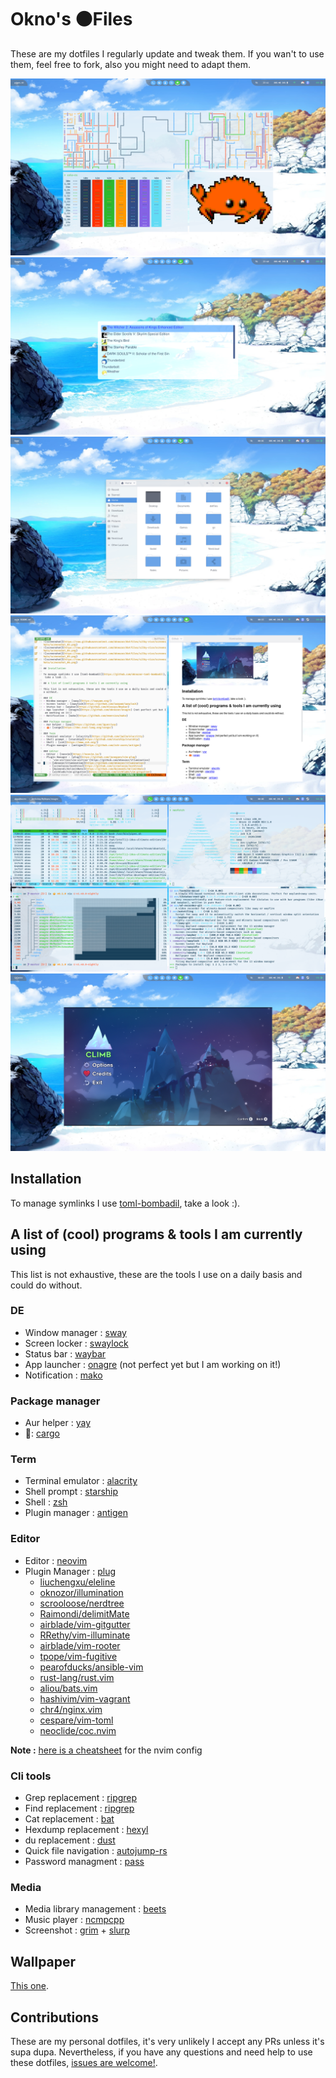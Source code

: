 # Okno's ⚫Files 

These are my dotfiles I regularly update and tweak them.
If you wan't to use them, feel free to fork, also you might need to adapt them. 

![screenshot](docs/screenshots/sway/screenshot_01.png)
![screenshot](docs/screenshots/sway/screenshot_02.png)
![screenshot](docs/screenshots/sway/screenshot_03.png)
![screenshot](docs/screenshots/sway/screenshot_04.png)
![screenshot](docs/screenshots/sway/screenshot_05.png)
![screenshot](docs/screenshots/sway/screenshot_06.png)

## Installation 

To manage symlinks I use [toml-bombadil](https://github.com/oknozor/toml-bombadil), take a look :). 

## A list of (cool) programs & tools I am currently using   

This list is not exhaustive, these are the tools I use on a daily basis and could do without.

### DE
- Window manager : [sway](https://swaywm.org/)
- Screen locker : [swaylock](https://github.com/swaywm/swaylock)
- Status bar : [waybar](https://github.com/Alexays/Waybar)
- App launcher : [onagre](https://github.com/oknozor/onagre) (not perfect yet but I am working on it!)
- Notification : [mako](https://github.com/emersion/mako)

### Package manager
- Aur helper : [yay](https://github.com/Jguer/yay)
- 🦀: [cargo](https://doc.rust-lang.org/cargo/)

### Term
- Terminal emulator : [alacrity](https://github.com/jwilm/alacritty)
- Shell prompt : [starship](https://github.com/starship/starship)
- Shell : [zsh](https://www.zsh.org/)
- Plugin manager : [antigen](https://github.com/zsh-users/antigen)

### Editor
- Editor : [neovim](https://neovim.io/)
- Plugin Manager : [plug](https://github.com/junegunn/vim-plug)
    - [liuchengxu/eleline](https://github.com/liuchengxu/eleline.vim)
    - [oknozor/illumination](https://github.com/oknozor/illumination)
    - [scrooloose/nerdtree](https://github.com/scrooloose/nerdtree)
    - [Raimondi/delimitMate](https://github.com/Raimondi/delimitMate)
    - [airblade/vim-gitgutter](https://github.com/airblade/vim-gitgutter)
    - [RRethy/vim-illuminate](https://github.com/RRethy/vim-illuminate)
    - [airblade/vim-rooter](https://github.com/airblade/vim-rooter)
    - [tpope/vim-fugitive](https://github.com/tpope/vim-fugitive)
    - [pearofducks/ansible-vim](https://github.com/pearofducks/ansible-vim)
    - [rust-lang/rust.vim](https://github.com/rust-lang/rust.vim)
    - [aliou/bats.vim](https://github.com/aliou/bats.vim)
    - [hashivim/vim-vagrant](https://github.com/hashivim/vim-vagrant)
    - [chr4/nginx.vim](https://github.com/chr4/nginx.vim)
    - [cespare/vim-toml](https://github.com/cespare/vim-toml)
    - [neoclide/coc.nvim](https://github.com/neoclide/coc.nvim)

**Note :** [here is a cheatsheet](docs/nvim_cheatsheet.md) for the nvim config 

### Cli tools
- Grep replacement : [ripgrep](https://github.com/BurntSushi/ripgrep)
- Find replacement : [ripgrep](https://github.com/sharkdp/fd)
- Cat replacement : [bat](https://github.com/sharkdp/bat) 
- Hexdump replacement : [hexyl](https://github.com/sharkdp/hexyl) 
- du replacement : [dust](https://github.com/bootandy/dust) 
- Quick file navigation : [autojump-rs](https://github.com/xen0n/autojump-rs)
- Password managment : [pass](https://www.passwordstore.org/)

### Media
- Media library management : [beets](http://beets.io/)
- Music player : [ncmpcpp](https://github.com/arybczak/ncmpcpp)
- Screenshot : [grim](https://github.com/resurrecting-open-source-projects/scrot) + [slurp](https://github.com/emersion/slurp)

## Wallpaper 

[This one](https://wallup.net/preview/?wallpaper=drawing-landscape-sea-beach-sand-sky-rock).

## Contributions 

These are my personal dotfiles, it's very unlikely I accept any PRs unless it's supa dupa. Nevertheless, if you have any questions and need help to use these dotfiles, [issues are welcome!](https://github.com/oknozor/dotfiles/issues). 
